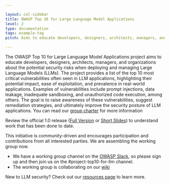 ```yaml
---

layout: col-sidebar
title: OWASP Top 10 for Large Language Model Applications
level: 2
type: documentation
tags: example-tag
pitch: Aims to educate developers, designers, architects, managers, and organizations about the potential security risks when deploying and managing Large Language Models (LLMs)

---
```


The OWASP Top 10 for Large Language Model Applications project aims to educate developers, designers, architects, managers, and organizations about the potential security risks when deploying and managing Large Language Models (LLMs). The project provides a list of the top 10 most critical vulnerabilities often seen in LLM applications, highlighting their potential impact, ease of exploitation, and prevalence in real-world applications. Examples of vulnerabilities include prompt injections, data leakage, inadequate sandboxing, and unauthorized code execution, among others. The goal is to raise awareness of these vulnerabilities, suggest remediation strategies, and ultimately improve the security posture of LLM applications. You can read our [group charter](https://github.com/OWASP/www-project-top-10-for-large-language-model-applications/wiki/Charter) for more information

Review the official 1.0 release ([Full Version](assets/PDF/OWASP-Top-10-for-LLMs-2023-v1_0.pdf) or [Short Slides](assets/PDF/OWASP-Top-10-for-LLMs-2023-Slides-v1_0.pdf)) to understand work that has been done to date.

This initiative is community-driven and encourages participation and contributions from all interested parties. We are assembling the working group now.

* We have a working group channel on the [OWASP Slack](https://owasp.org/slack/invite), so please sign up and then join us on the #project-top10-for-llm channel.
* The working group is collaborating on our [wiki](https://github.com/OWASP/www-project-top-10-for-large-language-model-applications/wiki)

New to LLM security?  Check out our [resources page](https://github.com/OWASP/www-project-top-10-for-large-language-model-applications/wiki/Educational-Resources) to learn more.

